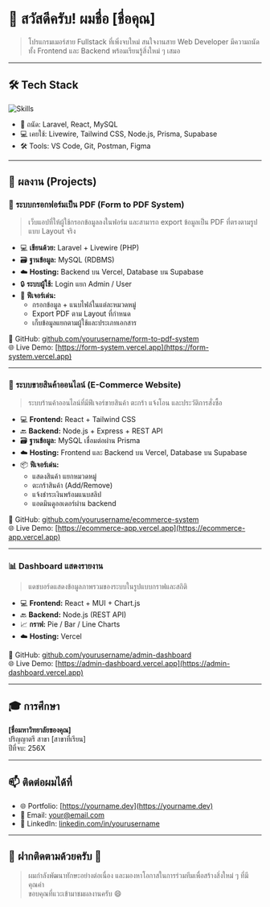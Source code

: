 # 👋 สวัสดีครับ! ผมชื่อ [ชื่อคุณ]

> โปรแกรมเมอร์สาย Fullstack ที่เพิ่งจบใหม่ สนใจงานสาย Web Developer มีความถนัดทั้ง Frontend และ Backend พร้อมเรียนรู้สิ่งใหม่ ๆ เสมอ

---

## 🛠️ Tech Stack

![Skills](https://skillicons.dev/icons?i=html,css,js,php,laravel,react,nodejs,mysql,git)

- 🧠 ถนัด: Laravel, React, MySQL
- 💻 เคยใช้: Livewire, Tailwind CSS, Node.js, Prisma, Supabase
- 🛠️ Tools: VS Code, Git, Postman, Figma

---

## 📂 ผลงาน (Projects)

### 📝 ระบบกรอกฟอร์มเป็น PDF (Form to PDF System)

> เว็บแอปที่ให้ผู้ใช้กรอกข้อมูลลงในฟอร์ม และสามารถ export ข้อมูลเป็น PDF ที่ตรงตามรูปแบบ Layout จริง

- 💻 **เขียนด้วย:** Laravel + Livewire (PHP)
- 🗃️ **ฐานข้อมูล:** MySQL (RDBMS)
- ☁️ **Hosting:** Backend บน Vercel, Database บน Supabase
- 🔒 **ระบบผู้ใช้:** Login แยก Admin / User
- 📄 **ฟีเจอร์เด่น:**
  - กรอกข้อมูล + แนบไฟล์ในแต่ละหมวดหมู่
  - Export PDF ตาม Layout ที่กำหนด
  - เก็บข้อมูลแยกตามผู้ใช้และประเภทเอกสาร

🔗 GitHub: [github.com/yourusername/form-to-pdf-system](https://github.com/yourusername/form-to-pdf-system)  
🌐 Live Demo: [https://form-system.vercel.app](https://form-system.vercel.app)

---

### 🛒 ระบบขายสินค้าออนไลน์ (E-Commerce Website)

> ระบบร้านค้าออนไลน์ที่มีฟีเจอร์ขายสินค้า ตะกร้า แจ้งโอน และประวัติการสั่งซื้อ

- 💻 **Frontend:** React + Tailwind CSS
- 🔙 **Backend:** Node.js + Express + REST API
- 🗃️ **ฐานข้อมูล:** MySQL เชื่อมต่อผ่าน Prisma
- ☁️ **Hosting:** Frontend และ Backend บน Vercel, Database บน Supabase
- 📦 **ฟีเจอร์เด่น:**
  - แสดงสินค้า แยกหมวดหมู่
  - ตะกร้าสินค้า (Add/Remove)
  - แจ้งชำระเงินพร้อมแนบสลิป
  - แอดมินดูออเดอร์ผ่าน backend

🔗 GitHub: [github.com/yourusername/ecommerce-system](https://github.com/yourusername/ecommerce-system)  
🌐 Live Demo: [https://ecommerce-app.vercel.app](https://ecommerce-app.vercel.app)

---

### 📊 Dashboard แสดงรายงาน

> แดชบอร์ดแสดงข้อมูลภาพรวมของระบบในรูปแบบกราฟและสถิติ

- 💻 **Frontend:** React + MUI + Chart.js
- 🔙 **Backend:** Node.js (REST API)
- 📈 **กราฟ:** Pie / Bar / Line Charts
- ☁️ **Hosting:** Vercel

🔗 GitHub: [github.com/yourusername/admin-dashboard](https://github.com/yourusername/admin-dashboard)  
🌐 Live Demo: [https://admin-dashboard.vercel.app](https://admin-dashboard.vercel.app)

---

## 🎓 การศึกษา

**[ชื่อมหาวิทยาลัยของคุณ]**  
ปริญญาตรี สาขา [สาขาที่เรียน]  
ปีที่จบ: 256X

---

## 📫 ติดต่อผมได้ที่

- 🌐 Portfolio: [https://yourname.dev](https://yourname.dev)
- 📧 Email: your@email.com
- 💼 LinkedIn: [linkedin.com/in/yourusername](https://linkedin.com/in/yourusername)

---

## 🤝 ฝากติดตามด้วยครับ 🙏

> ผมกำลังพัฒนาทักษะอย่างต่อเนื่อง และมองหาโอกาสในการร่วมทีมเพื่อสร้างสิ่งใหม่ ๆ ที่มีคุณค่า  
> ขอบคุณที่แวะเข้ามาชมผลงานครับ 😄
